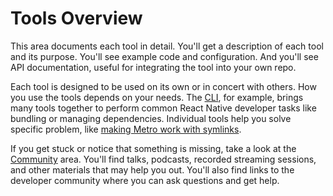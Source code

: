 # Tools Overview

This area documents each tool in detail. You'll get a description of each tool
and its purpose. You'll see example code and configuration. And you'll see API
documentation, useful for integrating the tool into your own repo.

Each tool is designed to be used on its own or in concert with others. How you
use the tools depends on your needs. The [CLI](./cli), for example, brings many
tools together to perform common React Native developer tasks like bundling or
managing dependencies. Individual tools help you solve specific problem, like
[making Metro work with symlinks](./metro-resolver-symlinks).

If you get stuck or notice that something is missing, take a look at the
[Community](../community) area. You'll find talks, podcasts, recorded streaming
sessions, and other materials that may help you out. You'll also find links to
the developer community where you can ask questions and get help.
